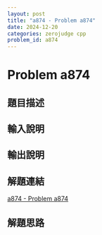```yaml
---
layout: post
title: "a874 - Problem a874"
date: 2024-12-20
categories: zerojudge cpp
problem_id: a874
---
```


# Problem a874

## 題目描述



## 輸入說明



## 輸出說明



## 解題連結

[a874 - Problem a874](https://zerojudge.tw/ShowProblem?problemid=a874)

## 解題思路

